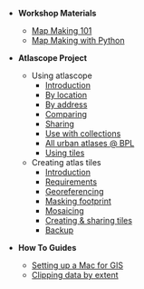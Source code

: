 - **Workshop Materials**
    - [Map Making 101](/workshops/map101.md "Map Making 101")
    - [Map Making with Python](/workshops/python.md "Simple Map Making with Python")

- **Atlascope Project**
    - Using atlascope
        - [Introduction](/atlascope/using/introduction.md "Introduction")
        - [By location](/atlascope/using/location.md "Finding atlases by location")
        - [By address](/atlascope/using/address.md "Finding atlases by address")
        - [Comparing](/atlascope/using/comparing.md "Comparison tools")
        - [Sharing](/atlascope/using/sharing.md "Sharing from the app")
        - [Use with collections](/atlascope/using/collections.md "Finding in the collections")
        - [All urban atlases @ BPL](/atlascope/using/all-atlases.md "All urban atlases @ the BPL")
        - [Using tiles](/atlascope/using/tiles.md "Using Atlascope tile layers")
    - Creating atlas tiles
        - [Introduction](/atlascope/creating/introduction.md "Introduction")
        - [Requirements](/atlascope/creating/requirements.md "Requirements & recommendations")
        - [Georeferencing](/atlascope/creating/georeferencing.md "Georeferencing")
        - [Masking footprint](/atlascope/creating/masking.md "Masking")
        - [Mosaicing](/atlascope/creating/mosaicing.md "Mosaicing")
        - [Creating & sharing tiles](/atlascope/creating/tiles.md "Tiles")
        - [Backup](/atlascope/creating/backup.md "Backup")

- **How To Guides**
    - [Setting up a Mac for GIS](/how-to/mac-setup.md "Setting up a Mac")
    - [Clipping data by extent](/how-to/clip-by-extent.md "Clip Data by Extent")
